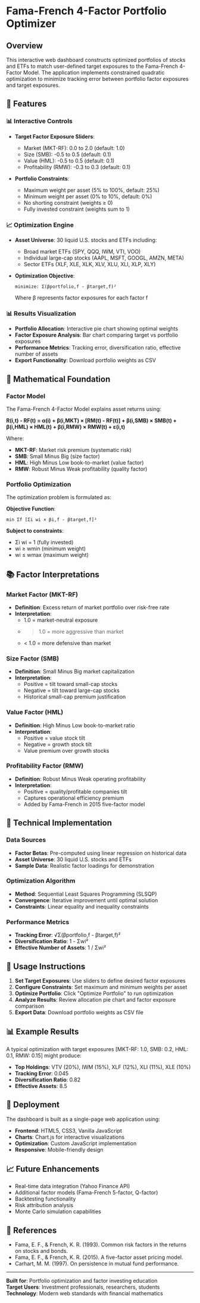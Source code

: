 # Fama-French 4-Factor Portfolio Optimizer

## Overview

This interactive web dashboard constructs optimized portfolios of stocks and ETFs to match user-defined target exposures to the Fama-French 4-Factor Model. The application implements constrained quadratic optimization to minimize tracking error between portfolio factor exposures and target exposures.

## 🚀 Features

### 📊 Interactive Controls
- **Target Factor Exposure Sliders**:
  - Market (MKT-RF): 0.0 to 2.0 (default: 1.0)
  - Size (SMB): -0.5 to 0.5 (default: 0.1)
  - Value (HML): -0.5 to 0.5 (default: 0.1)
  - Profitability (RMW): -0.3 to 0.3 (default: 0.1)

- **Portfolio Constraints**:
  - Maximum weight per asset (5% to 100%, default: 25%)
  - Minimum weight per asset (0% to 10%, default: 0%)
  - No shorting constraint (weights ≥ 0)
  - Fully invested constraint (weights sum to 1)

### 📈 Optimization Engine
- **Asset Universe**: 30 liquid U.S. stocks and ETFs including:
  - Broad market ETFs (SPY, QQQ, IWM, VTI, VOO)
  - Individual large-cap stocks (AAPL, MSFT, GOOGL, AMZN, META)
  - Sector ETFs (XLF, XLE, XLK, XLV, XLU, XLI, XLP, XLY)

- **Optimization Objective**:
  ```
  minimize: Σ(βportfolio,f - βtarget,f)²
  ```
  Where β represents factor exposures for each factor f

### 📊 Results Visualization
- **Portfolio Allocation**: Interactive pie chart showing optimal weights
- **Factor Exposure Analysis**: Bar chart comparing target vs portfolio exposures
- **Performance Metrics**: Tracking error, diversification ratio, effective number of assets
- **Export Functionality**: Download portfolio weights as CSV

## 🧮 Mathematical Foundation

### Factor Model
The Fama-French 4-Factor Model explains asset returns using:

**R(i,t) - RF(t) = α(i) + β(i,MKT) × [RM(t) - RF(t)] + β(i,SMB) × SMB(t) + β(i,HML) × HML(t) + β(i,RMW) × RMW(t) + ε(i,t)**

Where:
- **MKT-RF**: Market risk premium (systematic risk)
- **SMB**: Small Minus Big (size factor)
- **HML**: High Minus Low book-to-market (value factor)
- **RMW**: Robust Minus Weak profitability (quality factor)

### Portfolio Optimization
The optimization problem is formulated as:

**Objective Function**:
```
min Σf [Σi wi × βi,f - βtarget,f]²
```

**Subject to constraints**:
- Σi wi = 1 (fully invested)
- wi ≥ wmin (minimum weight)
- wi ≤ wmax (maximum weight)

## 📚 Factor Interpretations

### Market Factor (MKT-RF)
- **Definition**: Excess return of market portfolio over risk-free rate
- **Interpretation**: 
  - 1.0 = market-neutral exposure
  - > 1.0 = more aggressive than market
  - < 1.0 = more defensive than market

### Size Factor (SMB)
- **Definition**: Small Minus Big market capitalization
- **Interpretation**:
  - Positive = tilt toward small-cap stocks
  - Negative = tilt toward large-cap stocks
  - Historical small-cap premium justification

### Value Factor (HML)
- **Definition**: High Minus Low book-to-market ratio
- **Interpretation**:
  - Positive = value stock tilt
  - Negative = growth stock tilt
  - Value premium over growth stocks

### Profitability Factor (RMW)
- **Definition**: Robust Minus Weak operating profitability
- **Interpretation**:
  - Positive = quality/profitable companies tilt
  - Captures operational efficiency premium
  - Added by Fama-French in 2015 five-factor model

## 🔧 Technical Implementation

### Data Sources
- **Factor Betas**: Pre-computed using linear regression on historical data
- **Asset Universe**: 30 liquid U.S. stocks and ETFs
- **Sample Data**: Realistic factor loadings for demonstration

### Optimization Algorithm
- **Method**: Sequential Least Squares Programming (SLSQP)
- **Convergence**: Iterative improvement until optimal solution
- **Constraints**: Linear equality and inequality constraints

### Performance Metrics
- **Tracking Error**: √Σ(βportfolio,f - βtarget,f)²
- **Diversification Ratio**: 1 - Σwi²
- **Effective Number of Assets**: 1 / Σwi²

## 🎯 Usage Instructions

1. **Set Target Exposures**: Use sliders to define desired factor exposures
2. **Configure Constraints**: Set maximum and minimum weights per asset
3. **Optimize Portfolio**: Click "Optimize Portfolio" to run optimization
4. **Analyze Results**: Review allocation pie chart and factor exposure comparison
5. **Export Data**: Download portfolio weights as CSV file

## 📊 Example Results

A typical optimization with target exposures [MKT-RF: 1.0, SMB: 0.2, HML: 0.1, RMW: 0.15] might produce:

- **Top Holdings**: VTV (20%), IWM (15%), XLF (12%), XLI (11%), XLE (10%)
- **Tracking Error**: 0.045
- **Diversification Ratio**: 0.82
- **Effective Assets**: 8.5

## 🚀 Deployment

The dashboard is built as a single-page web application using:
- **Frontend**: HTML5, CSS3, Vanilla JavaScript
- **Charts**: Chart.js for interactive visualizations
- **Optimization**: Custom JavaScript implementation
- **Responsive**: Mobile-friendly design

## 📈 Future Enhancements

- Real-time data integration (Yahoo Finance API)
- Additional factor models (Fama-French 5-factor, Q-factor)
- Backtesting functionality
- Risk attribution analysis
- Monte Carlo simulation capabilities

## 📖 References

- Fama, E. F., & French, K. R. (1993). Common risk factors in the returns on stocks and bonds.
- Fama, E. F., & French, K. R. (2015). A five-factor asset pricing model.
- Carhart, M. M. (1997). On persistence in mutual fund performance.

---

**Built for**: Portfolio optimization and factor investing education  
**Target Users**: Investment professionals, researchers, students  
**Technology**: Modern web standards with financial mathematics